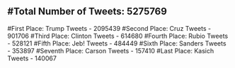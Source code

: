 #Total Number of Tweets: 5275769 
---
#First Place: Trump Tweets - 2095439
#Second Place: Cruz Tweets - 901706
#Third Place: Clinton Tweets - 614680
#Fourth Place: Rubio Tweets - 528121
#Fifth Place: Jeb! Tweets - 484449
#Sixth Place: Sanders Tweets - 353897
#Seventh Place: Carson Tweets - 157410
#Last Place: Kasich Tweets - 140067
